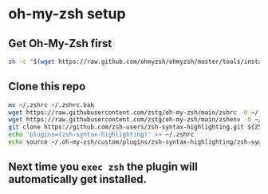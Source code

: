 # oh-my-zsh setup

## Get Oh-My-Zsh first
```bash
sh -c "$(wget https://raw.github.com/ohmyzsh/ohmyzsh/master/tools/install.sh -O -)"
```
## Clone this repo
<!-- ```bash

cd /tmp && git clone https://github.com/zstg/oh-my-zsh 
rm -rf $HOME/**zsh**
 mv ./oh-my-zsh/** $HOME
mv ~/zshrc ~/.zshrc && mv ~/zshenv ~/.zshenv
git clone https://github.com/zsh-users/zsh-syntax-highlighting.git ${ZSH_CUSTOM:-~/.oh-my-zsh/custom}/plugins/zsh-syntax-highlighting
echo plugins=(zsh-syntax-highlighting) >> ~/.zshrc
```
-->

```bash
mv ~/.zshrc ~/.zshrc.bak 
wget https://raw.githubusercontent.com/zstg/oh-my-zsh/main/zshrc -O ~/.zshrc
wget https://raw.githubusercontent.com/zstg/oh-my-zsh/main/zshenv -O ~/.zshenv
git clone https://github.com/zsh-users/zsh-syntax-highlighting.git ${ZSH_CUSTOM:-~/.oh-my-zsh/custom}/plugins/zsh-syntax-highlighting
echo 'plugins=(zsh-syntax-highlighting)' >> ~/.zshrc
echo source ~/.oh-my-zsh/custom/plugins/zsh-syntax-highlighting/zsh-syntax-highlighting.plugin.zsh >> ~/.zshrc
```
## Next time you `exec zsh` the plugin will automatically get installed.

